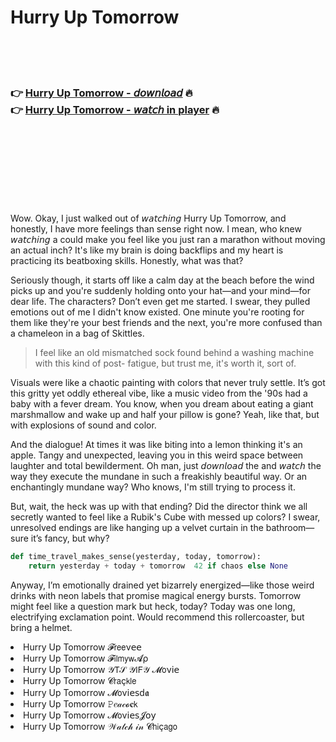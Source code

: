<h1>Hurry Up Tomorrow</h1>

<br><br><br>

<h3>👉 <a href="https://Tonys-stareqoutix1989.github.io/wlkvlcvrjk/">Hurry Up Tomorrow - 𝘥𝘰𝘸𝘯𝘭𝘰𝘢𝘥</a> 🔥<br>
👉 <a href="https://Tonys-stareqoutix1989.github.io/wlkvlcvrjk/">Hurry Up Tomorrow - 𝘸𝘢𝘵𝘤𝘩 in player</a> 🔥
</h3>



<br><br><br><br><br><br><br>


Wow. Okay, I just walked out of 𝘸𝘢𝘵𝘤𝘩𝘪𝘯𝘨 Hurry Up Tomorrow, and honestly, I have more feelings than sense right now. I mean, who knew 𝘸𝘢𝘵𝘤𝘩𝘪𝘯𝘨 a   could make you feel like you just ran a marathon without moving an actual inch? It's like my brain is doing backflips and my heart is practicing its beatboxing skills. Honestly, what was that?

Seriously though, it starts off like a calm day at the beach before the wind picks up and you're suddenly holding onto your hat—and your mind—for dear life. The characters? Don’t even get me started. I swear, they pulled emotions out of me I didn't know existed. One minute you're rooting for them like they're your best friends and the next, you're more confused than a chameleon in a bag of Skittles.

> I feel like an old mismatched sock found behind a washing machine with this kind of post-  fatigue, but trust me, it's worth it, sort of. 

Visuals were like a chaotic painting with colors that never truly settle. It’s got this gritty yet oddly ethereal vibe, like a music video from the '90s had a baby with a fever dream. You know, when you dream about eating a giant marshmallow and wake up and half your pillow is gone? Yeah, like that, but with explosions of sound and color.

And the dialogue! At times it was like biting into a lemon thinking it's an apple. Tangy and unexpected, leaving you in this weird space between laughter and total bewilderment. Oh man, just 𝘥𝘰𝘸𝘯𝘭𝘰𝘢𝘥 the   and 𝘸𝘢𝘵𝘤𝘩 the way they execute the mundane in such a freakishly beautiful way. Or an enchantingly mundane way? Who knows, I'm still trying to process it.

But, wait, the heck was up with that ending? Did the director think we all secretly wanted to feel like a Rubik's Cube with messed up colors? I swear, unresolved endings are like hanging up a velvet curtain in the bathroom—sure it’s fancy, but why?

```python
def time_travel_makes_sense(yesterday, today, tomorrow):
    return yesterday + today + tomorrow  42 if chaos else None
```

Anyway, I’m emotionally drained yet bizarrely energized—like those weird drinks with neon labels that promise magical energy bursts. Tomorrow might feel like a question mark but heck, today? Today was one long, electrifying exclamation point. Would recommend this rollercoaster, but bring a helmet.

<li>Hurry Up Tomorrow 𝓕𝗋𝖾𝖾ν𝖾𝖾</li>
<li>Hurry Up Tomorrow 𝓕𝗂𝗅𝗆𝗒𝗐𝓐ρ</li>
<li>Hurry Up Tomorrow 𝒴𝖳𝒮 𝒴𝖨𝖥𝒴 𝓜𝗈ν𝗂𝖾</li>
<li>Hurry Up Tomorrow 𝓒𝗋𝖺ç𝗄𝗅𝖾</li>
<li>Hurry Up Tomorrow 𝓜𝗈ν𝗂𝖾𝗌ԁ𝖆</li>
<li>Hurry Up Tomorrow 𝙿𝑒𝒶𝒸𝓸𝐜𝗄</li>
<li>Hurry Up Tomorrow 𝓜𝗈ν𝗂𝖾𝗌𝓙𝗈𝗒</li>
<li>Hurry Up Tomorrow 𝒲𝒶𝓉𝒸𝒽 𝒾𝓃 𝓒𝗁𝗂ç𝖺𝗀𝗈</li>
